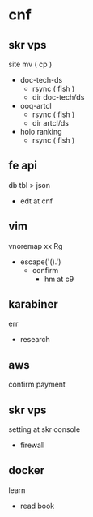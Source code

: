 
# cnf


## skr vps

site mv ( cp )
- doc-tech-ds
  - rsync ( fish )
  - dir doc-tech/ds
- ooq-artcl
  - rsync ( fish )
  - dir artcl/ds
- holo ranking
  - rsync ( fish )


## fe api

db tbl > json
- edt at cnf


## vim

vnoremap xx Rg
- escape('().')
  - confirm
    - hm at c9


## karabiner

err
- research


## aws

confirm payment


## skr vps

setting at skr console
- firewall


## docker

learn
- read book



